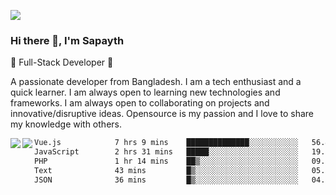<!-- **sapayth/sapayth** is a ✨ _special_ ✨ repository because its `README.md` (this file) appears on your GitHub profile.

Here are some ideas to get you started:

- 🔭 I’m currently working on ...
- 🌱 I’m currently learning ...
- 👯 I’m looking to collaborate on ...
- 🤔 I’m looking for help with ...
- 💬 Ask me about ...
- 📫 How to reach me: ...
- 😄 Pronouns: ...
- ⚡ Fun fact: ...
-->
![](https://user-images.githubusercontent.com/74038190/226190894-18e959ba-d458-4a94-ac44-790190f2a947.gif)
### Hi there 👋, I'm Sapayth

🚀 Full-Stack Developer 🚀

A passionate developer from Bangladesh. I am a tech enthusiast and a quick learner. I am always open to learning new technologies and frameworks. I am always open to collaborating on projects and innovative/disruptive ideas. Opensource is my passion and I love to share my knowledge with others.

<div>
<a href="https://github.com/sapayth/github-readme-stats">
  <img align="left" src="https://github-readme-stats.vercel.app/api?username=sapayth&show_icons=true&count_private=true" />
</a>
<a href="https://github.com/sapayth/github-readme-stats">
  <img align="left" src="https://github-readme-stats.vercel.app/api/top-langs/?username=sapayth" />
</a>
</div>
<!--START_SECTION:waka-->

```txt
Vue.js            7 hrs 9 mins    ██████████████░░░░░░░░░░░   56.42 %
JavaScript        2 hrs 31 mins   █████░░░░░░░░░░░░░░░░░░░░   19.91 %
PHP               1 hr 14 mins    ██▒░░░░░░░░░░░░░░░░░░░░░░   09.84 %
Text              43 mins         █▒░░░░░░░░░░░░░░░░░░░░░░░   05.74 %
JSON              36 mins         █▒░░░░░░░░░░░░░░░░░░░░░░░   04.84 %
```

<!--END_SECTION:waka-->
